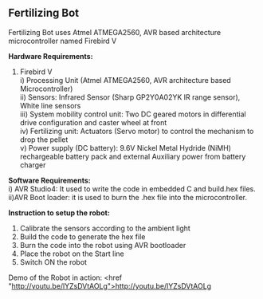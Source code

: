 <h2>Fertilizing Bot</h1>

Fertilizing Bot uses Atmel ATMEGA2560, AVR based architecture microcontroller named Firebird V <br>

<strong>Hardware Requirements:</strong><br>
1. Firebird V<br>
  i) Processing Unit (Atmel ATMEGA2560, AVR architecture based Microcontroller)<br>
  ii) Sensors: Infrared Sensor (Sharp GP2Y0A02YK IR range sensor), White line sensors<br>
  iii) System mobility control unit: Two DC geared motors in differential drive configuration and caster wheel at front<br>
  iv) Fertilizing unit: Actuators (Servo motor) to control the mechanism to drop the pellet<br>
  v) Power supply (DC battery): 9.6V Nickel Metal Hydride (NiMH) rechargeable battery pack and external Auxiliary power from battery charger<br>

<strong>Software Requirements:</strong><br>
  i) AVR Studio4: It used to write the code in embedded C and build.hex files.<br>
  ii)AVR Boot loader: it is used to burn the .hex file into the microcontroller.<br>
  
<strong>Instruction to setup the robot:</strong><br>
1.  Calibrate the sensors according to the ambient light<br>
2.  Build the code to generate the hex file<br>
3.  Burn the code into the robot using AVR bootloader<br>
4.  Place the robot on the Start line<br>
5.  Switch ON the robot<br>

Demo of the Robot in action: <href "http://youtu.be/lYZsDVtAOLg">http://youtu.be/lYZsDVtAOLg</href>  
